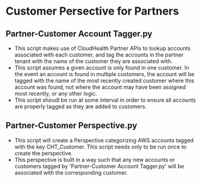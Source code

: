 # Customer Persective for Partners
## Partner-Customer Account Tagger.py
- This script makes use of CloudHealth Partner APIs to lookup accounts associated with each customer, and tag the accounts in the partner tenant with the name of the customer they are associated with.
- This script assumes a given account is only found in one customer. In the event an account is found in multiple customers, the account will be tagged with the name of the most recently created customer where this account was found, not where the account may have been assigned most recently, or any other logic.
- This script shoudl be run at some interval in order to ensure all accounts are properly tagged as they are added to customers.

## Partner-Customer Perspective.py
- This script will create a Perspective categorizing AWS accounts tagged with the key CHT_Customer. This script needs only to be run once to create the perspective. 
- This perspective is built in a way such that any new accounts or customers tagged by 'Partner-Customer Account Tagger.py' will be associated with the corresponding customer.